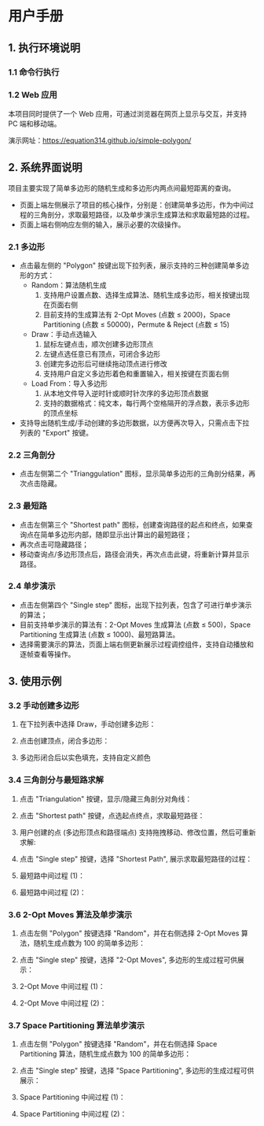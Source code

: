 # 用户手册

## 1. 执行环境说明

### 1.1 命令行执行

### 1.2 Web 应用

本项目同时提供了一个 Web 应用，可通过浏览器在网页上显示与交互，并支持 PC 端和移动端。

演示网址：https://equation314.github.io/simple-polygon/

## 2. 系统界面说明

项目主要实现了简单多边形的随机生成和多边形内两点间最短距离的查询。

* 页面上端左侧展示了项目的核心操作，分别是：创建简单多边形，作为中间过程的三角剖分，求取最短路径，以及单步演示生成算法和求取最短路的过程。
* 页面上端右侧响应左侧的输入，展示必要的次级操作。

### 2.1 多边形

* 点击最左侧的 "Polygon" 按键出现下拉列表，展示支持的三种创建简单多边形的方式：
    + Random：算法随机生成
        1. 支持用户设置点数、选择生成算法、随机生成多边形，相关按键出现在页面右侧
        2. 目前支持的生成算法有 2-Opt Moves (点数 ≤ 2000)，Space Partitioning (点数 ≤ 50000)，Permute & Reject (点数 ≤ 15)
    + Draw：手动点选输入
        1. 鼠标左键点击，顺次创建多边形顶点
        2. 左键点选任意已有顶点，可闭合多边形
        3. 创建完多边形后可继续拖动顶点进行修改
        4. 支持用户自定义多边形着色和重置输入，相关按键在页面右侧
    + Load From：导入多边形
        1. 从本地文件导入逆时针或顺时针次序的多边形顶点数据
        2. 支持的数据格式：纯文本，每行两个空格隔开的浮点数，表示多边形的顶点坐标
* 支持导出随机生成/手动创建的多边形数据，以方便再次导入，只需点击下拉列表的 "Export" 按键。

### 2.2 三角剖分

* 点击左侧第二个 "Trianggulation" 图标，显示简单多边形的三角剖分结果，再次点击隐藏。

### 2.3 最短路

* 点击左侧第三个 "Shortest path" 图标，创建查询路径的起点和终点，如果查询点在简单多边形内部，随即显示出计算出的最短路径；
* 再次点击可隐藏路径；
* 移动查询点/多边形顶点后，路径会消失，再次点击此键，将重新计算并显示路径。

### 2.4 单步演示

* 点击左侧第四个 "Single step" 图标，出现下拉列表，包含了可进行单步演示的算法；
* 目前支持单步演示的算法有：2-Opt Moves 生成算法 (点数 ≤ 500)，Space Partitioning 生成算法 (点数 ≤ 1000)、最短路算法。
* 选择需要演示的算法，页面上端右侧更新展示过程调控组件，支持自动播放和逐帧查看等操作。

## 3. 使用示例

### 3.2 手动创建多边形

1. 在下拉列表中选择 Draw，手动创建多边形：

2. 点击创建顶点，闭合多边形：

3. 多边形闭合后以实色填充，支持自定义颜色

### 3.4 三角剖分与最短路求解

1. 点击 "Triangulation" 按键，显示/隐藏三角剖分对角线：

2. 点击 "Shortest path" 按键，点选起点终点，求取最短路径：

3. 用户创建的点 (多边形顶点和路径端点) 支持拖拽移动、修改位置，然后可重新求解:

4. 点击 "Single step" 按键，选择 "Shortest Path", 展示求取最短路径的过程：

5. 最短路中间过程 (1)：

6. 最短路中间过程 (2)：

### 3.6 2-Opt Moves 算法及单步演示

1. 点击左侧 "Polygon" 按键选择 "Random"，并在右侧选择 2-Opt Moves 算法，随机生成点数为 100 的简单多边形：

2. 点击 "Single step" 按键，选择 "2-Opt Moves", 多边形的生成过程可供展示：

3. 2-Opt Move 中间过程 (1)：

4. 2-Opt Move 中间过程 (2)：

### 3.7 Space Partitioning 算法单步演示

1. 点击左侧 "Polygon" 按键选择 "Random"，并在右侧选择 Space Partitioning 算法，随机生成点数为 100 的简单多边形：

2. 点击 "Single step" 按键，选择 "Space Partitioning", 多边形的生成过程可供展示：

3. Space Partitioning 中间过程 (1)：

4. Space Partitioning 中间过程 (2)：
